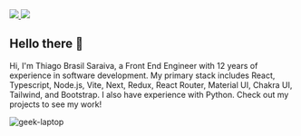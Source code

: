 <div>
    <a target='_blank' href="https://www.linkedin.com/in/thiago-brasilsaraiva">
        <img src="https://img.shields.io/badge/LinkedIn-0077B5?style=for-the-badge&logo=linkedin&logoColor=white">
    </a>
  <a target='_blank' href="mailto:thiagosaraiva.trabalho@gmail.com">
        <img src="https://img.shields.io/badge/gmail-EA4335?style=for-the-badge&logo=gmail&logoColor=white">
    </a>
</div>

<h2>Hello there 👋</h2>

<div>
<div>

Hi, I'm Thiago Brasil Saraiva, a Front End Engineer with 12 years of experience in software development. My primary stack includes React, Typescript, Node.js, Vite, Next, Redux, React Router, Material UI, Chakra UI, Tailwind, and Bootstrap. I also have experience with Python. Check out my projects to see my work!

</div>

<div>

![geek-laptop](https://user-images.githubusercontent.com/9470353/230686854-1a40b9c6-9c23-4121-8f52-812ba715544a.gif)

</div>
</div>

